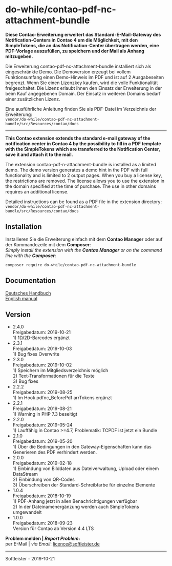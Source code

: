 # do-while/contao-pdf-nc-attachment-bundle
**Diese Contao-Erweiterung erweitert das Standard-E-Mail-Gateway des Notification-Centers in Contao 4 um die Möglichkeit, mit den SimpleTokens, die an das Notification-Center übertragen werden, eine PDF-Vorlage auszufüllen, zu speichern und der Mail als Anhang mitzugeben.**

Die Erweiterung contao-pdf-nc-attachment-bundle installiert sich als eingeschränkte Demo. Die Demoversion erzeugt bei vollem Funktionsumfang einen Demo-Hinweis im PDF und ist auf 2 Ausgabeseiten begrenzt. Wenn Sie einen Lizenzkey kaufen, wird die volle Funktionalität freigeschaltet. Die Lizenz erlaubt ihnen den Einsatz der Erweiterung in der beim Kauf angegebenen Domain. Der Einsatz in weiteren Domains bedarf einer zusätzlichen Lizenz.

Eine ausführliche Anleitung finden Sie als PDF-Datei im Verzeichnis der Erweiterung:<br>`vendor/do-while/contao-pdf-nc-attachment-bundle/src/Resources/contao/docs`
___


**This Contao extension extends the standard e-mail gateway of the notification center in Contao 4 by the possibility to fill in a PDF template with the SimpleTokens which are transferred to the Notification Center, save it and attach it to the mail.**

The extension contao-pdf-n-attachment-bundle is installed as a limited demo. The demo version generates a demo hint in the PDF with full functionality and is limited to 2 output pages. When you buy a license key, the restrictions are removed. The license allows you to use the extension in the domain specified at the time of purchase. The use in other domains requires an additional license.

Detailed instructions can be found as a PDF file in the extension directory:<br>`vendor/do-while/contao-pdf-nc-attachment-bundle/src/Resources/contao/docs`


## Installation
Installieren Sie die Erweiterung einfach mit dem **Contao Manager** oder auf der Kommandozeile mit dem **Composer**:<br>*Simply install the extension with the **Contao Manager** or on the command line with the **Composer**:*
```
composer require do-while/contao-pdf-nc-attachment-bundle
```

## Documentation
[Deutsches Handbuch](http://www.softleister.de/files/manuals/contao-pdf-nc-attachment-bundle/Anleitung_contao-pdf-nc-attachment-bundle.pdf)<br>
[English manual](http://www.softleister.de/files/manuals/contao-pdf-nc-attachment-bundle/Manual_contao-pdf-nc-attachment-bundle.pdf)


## Version
* 2.4.0<br>Freigabedatum: 2019-10-21<br>1) 1D/2D-Barcodes ergänzt
* 2.3.1<br>Freigabedatum: 2019-10-03<br>1) Bug fixes Overwrite
* 2.3.0<br>Freigabedatum: 2019-10-02<br>1) Speichern im Mitgliedsverzeichnis möglich<br>2) Text-Transformationen für die Texte<br>3) Bug fixes
* 2.2.2<br>Freigabedatum: 2019-08-25<br>1) Im Hook pdfnc_BeforePdf arrTokens ergänzt
* 2.2.1<br>Freigabedatum: 2019-08-21<br>1) Warning in PHP 7.3 beseitigt
* 2.2.0<br>Freigabedatum: 2019-05-24<br>1) Lauffähig in Contao >=4.7, Problematik: TCPDF ist jetzt ein Bundle
* 2.1.0<br>Freigabedatum: 2019-05-20<br>1) Über die Bedingungen in den Gateway-Eigenschaften kann das Generieren des PDF verhindert werden.
* 2.0.0<br>Freigabedatum: 2019-02-18<br>1) Einbindung von Bilddaten aus Dateiverwaltung, Upload oder einem DataStream<br>2) Einbindung von QR-Codes<br>3) Überschreiben der Standard-Schreibfarbe für einzelne Elemente
* 1.0.4<br>Freigabedatum: 2018-10-19<br>1) PDF-Anhang jetzt in allen Benachrichtigungen verfügbar<br>2) In der Dateinamenergänzung werden auch SimpleTokens umgewandelt
* 1.0.0<br>Freigabedatum: 2018-09-23<br>Version für Contao ab Version 4.4 LTS

**Problem melden | *Report Problem*:**<br>per E-Mail | *via Email*: licence@softleister.de

___
Softleister - 2019-10-21
